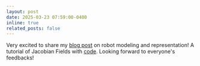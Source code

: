 ```yaml
---
layout: post
date: 2025-03-23 07:59:00-0400
inline: true
related_posts: false
---
```


Very excited to share my [blog post](https://sizhe-li.github.io/blog/2025/jacobian-fields-tutorial/) on robot modeling and representation! A tutorial of Jacobian Fields with [code](https://github.com/sizhe-li/neural-jacobian-field/tree/main). Looking forward to everyone's feedbacks!


